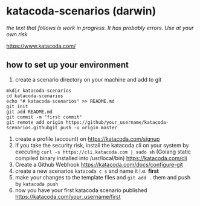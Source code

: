 # katacoda-scenarios (darwin)
*the text that follows is work in progress. It has probably errors. Use at your own risk*

https://www.katacoda.com/
## how to set up your environment
1. create a scenario directory on your machine and add to git
```
mkdir katacoda-scenarios
cd katacoda-scenarios
echo "# katacoda-scenarios" >> README.md
git init
git add README.md
git commit -m "first commit"
git remote add origin https://github/your_username/katacoda-scenarios.githubgit push -u origin master
```
1. create a profile (account) on
  https://katacoda.com/signup
1. if you take the security risk, install the katacoda cli on your system by executing
 `curl -s https://cli.katacoda.com | sudo sh`
 (Golang static compiled binary installed into /usr/local/bin)
 https://katacoda.com/cli
1. Create a Github Webhook
  https://katacoda.com/docs/configure-git
1. create a new scenarios
  `katacoda c s`
  and name it i.e.
  **first**
1. make your changes to the template files and
  `git add .`
   them and push by
  `katacoda push`
1. now you have your first katacoda scenario published
  https://katacoda.com/your_username/first

